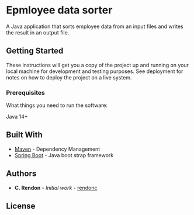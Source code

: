 # Epmloyee data sorter

A Java application that sorts employee data from an input files and writes the result in an output file.

## Getting Started

These instructions will get you a copy of the project up and running on your local machine for development and testing purposes. See deployment for notes on how to deploy the project on a live system.

### Prerequisites

What things you need to run the software:

Java 14+

## Built With

* [Maven](https://maven.apache.org/) - Dependency Management
* [Spring Boot](https://spring.io/) - Java boot strap framework

## Authors

* **C. Rendon** - *Initial work* - [rendonc](https://github.com/rendonc)

## License
